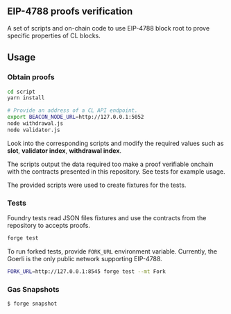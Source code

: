 ## EIP-4788 proofs verification

A set of scripts and on-chain code to use EIP-4788 block root to prove specific
properties of CL blocks.

## Usage

### Obtain proofs

```bash
cd script
yarn install

# Provide an address of a CL API endpoint.
export BEACON_NODE_URL=http://127.0.0.1:5052
node withdrawal.js
node validator.js
```

Look into the corresponding scripts and modify the required values such as
**slot**, **validator index**, **withdrawal index**.

The scripts output the data required too make a proof verifiable onchain with
the contracts presented in this repository. See tests for example usage.

The provided scripts were used to create fixtures for the tests.

### Tests

Foundry tests read JSON files fixtures and use the contracts from the repository
to accepts proofs.

```bash
forge test
```

To run forked tests, provide `FORK_URL` environment variable. Currently, the
Goerli is the only public network supporting EIP-4788.

```bash
FORK_URL=http://127.0.0.1:8545 forge test --mt Fork
```

### Gas Snapshots

```bash
$ forge snapshot
```
